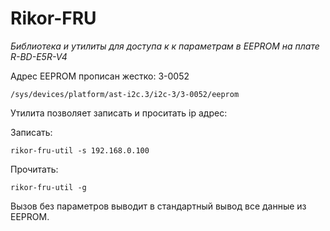 # Rikor-FRU

_Библиотека и утилиты для доступа к к параметрам в EEPROM на плате R-BD-E5R-V4_

Адрес EEPROM прописан жестко: 3-0052
```
/sys/devices/platform/ast-i2c.3/i2c-3/3-0052/eeprom
```

Утилита позволяет записать и проситать ip адрес:

Записать:
```
rikor-fru-util -s 192.168.0.100
```

Прочитать:
```
rikor-fru-util -g
```

Вызов без параметров выводит в стандартный вывод все данные из EEPROM.

